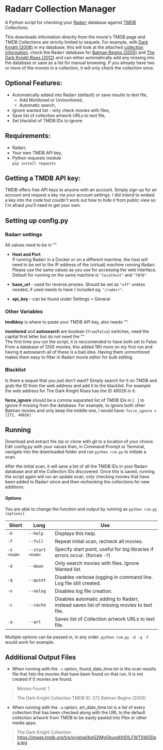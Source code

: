# Radarr Collection Manager

A Python script for checking your [Radarr](https://radarr.video/) database against [TMDB](https://www.themoviedb.org/) Collections. <br>

This downloads information directly from the movie's TMDB page and TMDB Collections are strictly limited to sequels. For example, with [Dark Knight (2008)](https://www.themoviedb.org/movie/155-the-dark-knight) in my database, this will look at the attached [collection information](https://www.themoviedb.org/collection/263-the-dark-knight-collection?language=en-US), check the Radarr database for [Batman Begins (2005)](https://www.themoviedb.org/movie/272?language=en-US) and [The Dark Knight Rises (2012)](https://www.themoviedb.org/movie/49026?language=en-US) and can either automatically add any missing into the database or save as a list for manual browsing. If you already have two or more of the movies in a collection, it will only check the collection once. 

## Optional Features: <br>
- Automatically added into Radarr (default) _or_ save results to text file, <br> 
	- Add Monitored _or_ Unmonitored, <br>
    - Automatic search, <br>
- Ignore wanted list - only check movies with files, <br>
- Save list of collection artwork URLs to text file, <br>
- Set blacklist of TMDB IDs to ignore. <br>
  
## Requirements:
- Radarr, <br>
- Your own TMDB API key, <br>
- Python requests module<br>
	`pip install requests`
  
## Getting a TMDB API key:
TMDB offers free API keys to anyone with an account. Simply sign up for an account and request a key via your account settings. I did intend to embed a key into the code but couldn't work out how to hide it from public view so I'm afraid you'll need to get your own.
  
## Setting up config.py
### Radarr settings

All values need to be in ""<br>

- **Host and Port** <br>
If running Radarr in a Docker or on a different machine, the host will need to be set to the IP address of the (virtual) machine running Radarr. Please use the same values as you use for accessing the web interface. Default for running on the same machine is `"localhost"` and `"7878"` <br>

- **base_url** - used for reverse proxies. Should be set as `"off"` unless needed, if used needs to have / included eg. `"/radarr"`. <br>

- **api_key** - can be found under Settings > General <br>

### Other Variables 
**tmdbkey** is where to paste your TMDB API key, also needs "".

**monitored** and **autosearch** are boolean (`True`/`False`) switches, need the capital first letter but do not need the "" <br>
The first time you run the script, it is reccomended to have both set to False. From a database of 1200 movies, this added 180 more on my first run and having it autosearch all of these is a bad idea. Having them unmonitored makes them easy to filter in Radarr movie editor for bulk editing.

### Blacklist
Is there a sequel that you just don't want? Simply search for it on TMDB and grab the ID from the web address and add it to the blacklist. For example the web address for The Dark Knight Rises has the ID 49026 in it.

**force_ignore** should be a comma separated list of TMDB IDs in [ &nbsp; ] to ignore if missing from the database. For example, to ignore both other Batman movies and only keep the middle one, I would have: `force_ignore = [272, 49026]`

## Running
Download and extract the zip or clone with git to a location of your choice. Edit config.py with your values then, in Command Prompt or Terminal, navigate into the downloaded folder and run `python rcm.py` to initiate a scan.<br>

After the initial scan, it will save a list of all the TMDB IDs in your Radarr database and all the Collection IDs discovered. Once this is saved, running the script again will run an update scan, only checking movies that have been added to Radarr since and then rechecking the collections for new additions. 

#### Options

You are able to change the function and output by running as `python rcm.py [options]`

|	Short	|	Long	|	Use	|
|	---		|	---		|	---	|
| `-h` | `--help`		|	Displays this help.	|
| `-f` | `--full`		|	Repeat initial scan, recheck all movies.	|
| `-s <num>` | `--start <num>`	|	Specify start point, useful for big libraries if errors occur. (forces `-f`)	|
| `-d` | `--down`		|	Only search movies with files. Ignore Wanted list.	|
| `-q` | `--quiet`		|	Disables verbose logging in command line. Log file still created.	|
| `-n` | `--nolog` 	|	Disables log file creation.	|
| `-c` | `--cache`		|	Disables automatic adding to Radarr, instead saves list of missing movies to text file.	|
| `-a` | `--art`		|	Saves list of Collection artwork URLs to text file.	|

Multiple options can be passed in, in any order. `python rcm.py -d -q -f` would work for example.

## Additional Output Files

- When running with the `-c` option, found\_date\_time.txt is the scan results file that lists the movies that have been found on that run. It is not created if 0 movies are found.  <br>
> Movies Found: 1
> 
> The Dark Knight Collection    TMDB ID: 272    Batman Begins (2005)

- When running with the `-a` option, art\_date\_time.txt is a list of every collection that has been checked along with the URL to the default collection artwork from TMDB to be easily pasted into Plex or other media apps.
> The Dark Knight Collection 	 	https://image.tmdb.org/t/p/original/bqS2lMgGkuodIXtDILFWTSWDDpa.jpg 
